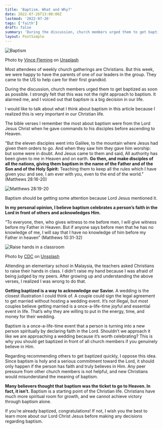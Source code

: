 ```yaml
---
title: 'Baptism. What and Why?'
date: 2022-07-26T13:00:00Z
lastmod: '2022-07-26'
tags: ['faith']
draft: false
summary: 'During the discussion, church members urged them to get baptized as soon as possible. I strongly felt that this was not the right approach to baptism...'
layout: PostSimple
---
```


![Baptism](/static/images/baptism-what-and-why/vince-fleming-baptism.jpg)

Photo by [Vince Fleming](https://unsplash.com/@vincefleming?utm_source=unsplash&utm_medium=referral&utm_content=creditCopyText) on [Unsplash](https://unsplash.com/s/photos/baptism?utm_source=unsplash&utm_medium=referral&utm_content=creditCopyText)

Most attendees of weekly church gatherings are Christians. But this week, we were happy to have the parents of one of our leaders in the group. They came to the US to help care for their first grandkid.

During the discussion, church members urged them to get baptized as soon as possible. I strongly felt that this was not the right approach to baptism. It alarmed me, and I voiced out that baptism is a big decision in our life.

I would like to talk about what I think about baptism in this article because I realized this is very important in our Christian life.

The bible verses I remember the most about baptism were from the Lord Jesus Christ when he gave commands to his disciples before ascending to Heaven.

“But the eleven disciples went into Galilee, to the mountain where Jesus had given them orders to go. And when they saw him they gave him worship: but some were in doubt. And Jesus came to them and said, All authority has been given to me in Heaven and on earth. **Go then, and make disciples of all the nations, giving them baptism in the name of the Father and of the Son and of the Holy Spirit:** Teaching them to keep all the rules which I have given you: and see, I am ever with you, even to the end of the world.” (Matthews 28:16-20)

![Matthews 28:19-20](/static/images/baptism-what-and-why/matthews-28-19-20.png)

Baptism should be getting some attention because Lord Jesus mentioned it.

**In my personal opinion, I believe baptism celebrates a person’s faith in the Lord in front of others and acknowledges Him.**

“To everyone, then, who gives witness to me before men, I will give witness before my Father in Heaven. But if anyone says before men that he has no knowledge of me, I will say that I have no knowledge of him before my Father in heaven” (Matthews 10:31-32)

![Raise hands in a classroom](/static/images/baptism-what-and-why/cdc-kids-classroom.jpg)

Photo by [CDC](https://unsplash.com/@cdc?utm_source=unsplash&utm_medium=referral&utm_content=creditCopyText) on [Unsplash](https://unsplash.com/s/photos/baptism?utm_source=unsplash&utm_medium=referral&utm_content=creditCopyText)

Attending an elementary school in Malaysia, the teachers asked Christians to raise their hands in class. I didn’t raise my hand because I was afraid of being judged by my peers. After growing up and understanding the above verses, I realized I was wrong to do that.

**Getting baptized is a way to acknowledge our Savior.** A wedding is the closest illustration I could think of. A couple could sign the legal agreement to get married without hosting a wedding event. It’s not illegal, but most couples believe getting married is a once-a-life-time joyful and essential event in life. That’s why they are willing to put in the energy, time, and money for their wedding.

Baptism is a once-a-life-time event that a person is turning into a new person spiritually by declaring faith in the Lord. Shouldn’t we approach it like we are approaching a wedding because it’s worth celebrating? This is why you should get baptized in front of all church members if you genuinely believe in Him.

Regarding recommending others to get baptized quickly, I oppose this idea. Since baptism is holy and a serious commitment toward the Lord, it should only happen if the person has faith and truly believes in Him. Any peer pressure from other church members is not helpful, and new Christians would misunderstand the meaning of baptism.

**Many believers thought that baptism was the ticket to go to Heaven. In fact, it isn’t.** Baptism is a starting point of the Christian life. Christians have much more spiritual room for growth, and we cannot achieve victory through baptism alone.

If you’re already baptized, congratulations! If not, I wish you the best to learn more about our Lord Christ Jesus before making any decisions regarding baptism.
